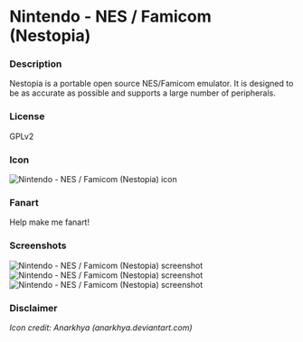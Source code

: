 # Nintendo - NES / Famicom (Nestopia)

### Description

Nestopia is a portable open source NES/Famicom emulator. It is designed to be as accurate as possible and supports a large number of peripherals.

### License

GPLv2

### Icon

![Nintendo - NES / Famicom (Nestopia) icon](game.libretro.nestopia/resources/icon.png)

### Fanart

Help make me fanart!

### Screenshots

![Nintendo - NES / Famicom (Nestopia) screenshot](game.libretro.nestopia/resources/screenshot-01.jpg)
![Nintendo - NES / Famicom (Nestopia) screenshot](game.libretro.nestopia/resources/screenshot-02.jpg)
![Nintendo - NES / Famicom (Nestopia) screenshot](game.libretro.nestopia/resources/screenshot-03.jpg)

### Disclaimer

*Icon credit: Anarkhya (anarkhya.deviantart.com)*
